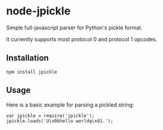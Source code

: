 node-jpickle
============

Simple full-javascript parser for Python's pickle format.

It currently supports most protocol 0 and protocol 1 opcodes.

Installation
------------

    npm install jpickle

Usage
-----

Here is a basic example for parsing a pickled string:

    var jpickle = require('jpickle');
    jpickle.loads('U\x0bhello worldq\x01.');
